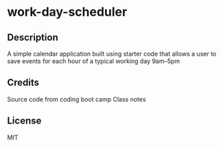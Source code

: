 # work-day-scheduler
## Description
A simple calendar application built using starter code that allows a user to save events for each hour of a typical working day 9am–5pm
## Credits
Source code from coding boot camp
Class notes

## License

MIT

